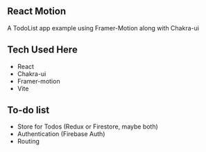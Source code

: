 ## React Motion

A TodoList app example using Framer-Motion along with Chakra-ui

## Tech Used Here

- React
- Chakra-ui
- Framer-motion
- Vite

## To-do list

- Store for Todos (Redux or Firestore, maybe both)
- Authentication (Firebase Auth)
- Routing